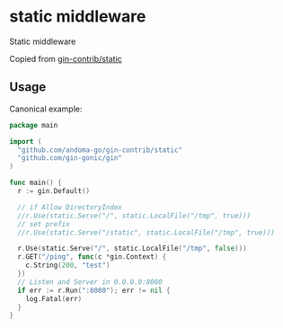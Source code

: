 # static middleware

Static middleware

Copied from [gin-contrib/static](https://github.com/gin-contrib/static)

## Usage

Canonical example:

```go
package main

import (
  "github.com/andoma-go/gin-contrib/static"
  "github.com/gin-gonic/gin"
)

func main() {
  r := gin.Default()

  // if Allow DirectoryIndex
  //r.Use(static.Serve("/", static.LocalFile("/tmp", true)))
  // set prefix
  //r.Use(static.Serve("/static", static.LocalFile("/tmp", true)))

  r.Use(static.Serve("/", static.LocalFile("/tmp", false)))
  r.GET("/ping", func(c *gin.Context) {
    c.String(200, "test")
  })
  // Listen and Server in 0.0.0.0:8080
  if err := r.Run(":8080"); err != nil {
    log.Fatal(err)
  }
}
```
